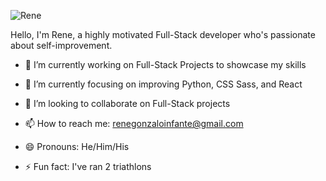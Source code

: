 ![Rene](https://user-images.githubusercontent.com/37104702/215172936-cebd39f4-e694-472f-bf3b-60dd95f85c13.gif)

Hello, I'm Rene, a highly motivated Full-Stack developer who's passionate about self-improvement.



- 🔭 I’m currently working on Full-Stack Projects to showcase my skills
- 🌱 I’m currently focusing on improving Python, CSS Sass, and React
- 👯 I’m looking to collaborate on Full-Stack projects


- 📫 How to reach me: renegonzaloinfante@gmail.com
- 😄 Pronouns: He/Him/His
- ⚡ Fun fact: I've ran 2 triathlons


